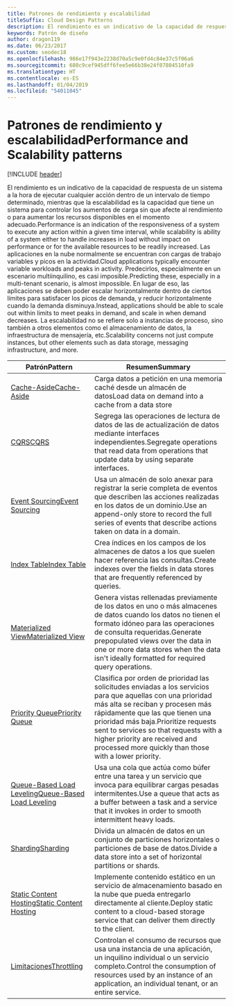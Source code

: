 ```yaml
---
title: Patrones de rendimiento y escalabilidad
titleSuffix: Cloud Design Patterns
description: El rendimiento es un indicativo de la capacidad de respuesta de un sistema a la hora de ejecutar cualquier acción dentro de un intervalo de tiempo determinado, mientras que la escalabilidad es la capacidad que tiene un sistema para controlar los aumentos de carga sin que afecte al rendimiento o para aumentar los recursos disponibles en el momento adecuado. Las aplicaciones en la nube normalmente se encuentran con cargas de trabajo variables y picos en la actividad. Predecirlos, especialmente en un escenario multiinquilino, es casi imposible. En lugar de eso, las aplicaciones se deben poder escalar horizontalmente dentro de ciertos límites para satisfacer los picos de demanda, y reducir horizontalmente cuando la demanda disminuya. La escalabilidad no se refiere solo a instancias de proceso, sino también a otros elementos como el almacenamiento de datos, la infraestructura de mensajería, etc.
keywords: Patrón de diseño
author: dragon119
ms.date: 06/23/2017
ms.custom: seodec18
ms.openlocfilehash: 986e17f943e2238d70a5c9e0fd4c84e37c5f06a6
ms.sourcegitcommit: 680c9cef945dff6fee5e66b38e24f07804510fa9
ms.translationtype: HT
ms.contentlocale: es-ES
ms.lasthandoff: 01/04/2019
ms.locfileid: "54011045"
---
```

# <a name="performance-and-scalability-patterns"></a><span data-ttu-id="e6ec6-108">Patrones de rendimiento y escalabilidad</span><span class="sxs-lookup"><span data-stu-id="e6ec6-108">Performance and Scalability patterns</span></span>

[!INCLUDE [header](../../_includes/header.md)]

<span data-ttu-id="e6ec6-109">El rendimiento es un indicativo de la capacidad de respuesta de un sistema a la hora de ejecutar cualquier acción dentro de un intervalo de tiempo determinado, mientras que la escalabilidad es la capacidad que tiene un sistema para controlar los aumentos de carga sin que afecte al rendimiento o para aumentar los recursos disponibles en el momento adecuado.</span><span class="sxs-lookup"><span data-stu-id="e6ec6-109">Performance is an indication of the responsiveness of a system to execute any action within a given time interval, while scalability is ability of a system either to handle increases in load without impact on performance or for the available resources to be readily increased.</span></span> <span data-ttu-id="e6ec6-110">Las aplicaciones en la nube normalmente se encuentran con cargas de trabajo variables y picos en la actividad.</span><span class="sxs-lookup"><span data-stu-id="e6ec6-110">Cloud applications typically encounter variable workloads and peaks in activity.</span></span> <span data-ttu-id="e6ec6-111">Predecirlos, especialmente en un escenario multiinquilino, es casi imposible.</span><span class="sxs-lookup"><span data-stu-id="e6ec6-111">Predicting these, especially in a multi-tenant scenario, is almost impossible.</span></span> <span data-ttu-id="e6ec6-112">En lugar de eso, las aplicaciones se deben poder escalar horizontalmente dentro de ciertos límites para satisfacer los picos de demanda, y reducir horizontalmente cuando la demanda disminuya.</span><span class="sxs-lookup"><span data-stu-id="e6ec6-112">Instead, applications should be able to scale out within limits to meet peaks in demand, and scale in when demand decreases.</span></span> <span data-ttu-id="e6ec6-113">La escalabilidad no se refiere solo a instancias de proceso, sino también a otros elementos como el almacenamiento de datos, la infraestructura de mensajería, etc.</span><span class="sxs-lookup"><span data-stu-id="e6ec6-113">Scalability concerns not just compute instances, but other elements such as data storage, messaging infrastructure, and more.</span></span>

|                           <span data-ttu-id="e6ec6-114">Patrón</span><span class="sxs-lookup"><span data-stu-id="e6ec6-114">Pattern</span></span>                            |                                                                        <span data-ttu-id="e6ec6-115">Resumen</span><span class="sxs-lookup"><span data-stu-id="e6ec6-115">Summary</span></span>                                                                         |
|--------------------------------------------------------------|--------------------------------------------------------------------------------------------------------------------------------------------------------|
|               [<span data-ttu-id="e6ec6-116">Cache-Aside</span><span class="sxs-lookup"><span data-stu-id="e6ec6-116">Cache-Aside</span></span>](../cache-aside.md)               |                                                   <span data-ttu-id="e6ec6-117">Carga datos a petición en una memoria caché desde un almacén de datos</span><span class="sxs-lookup"><span data-stu-id="e6ec6-117">Load data on demand into a cache from a data store</span></span>                                                   |
|                      [<span data-ttu-id="e6ec6-118">CQRS</span><span class="sxs-lookup"><span data-stu-id="e6ec6-118">CQRS</span></span>](../cqrs.md)                      |                           <span data-ttu-id="e6ec6-119">Segrega las operaciones de lectura de datos de las de actualización de datos mediante interfaces independientes.</span><span class="sxs-lookup"><span data-stu-id="e6ec6-119">Segregate operations that read data from operations that update data by using separate interfaces.</span></span>                           |
|            [<span data-ttu-id="e6ec6-120">Event Sourcing</span><span class="sxs-lookup"><span data-stu-id="e6ec6-120">Event Sourcing</span></span>](../event-sourcing.md)            |                     <span data-ttu-id="e6ec6-121">Usa un almacén de solo anexar para registrar la serie completa de eventos que describen las acciones realizadas en los datos de un dominio.</span><span class="sxs-lookup"><span data-stu-id="e6ec6-121">Use an append-only store to record the full series of events that describe actions taken on data in a domain.</span></span>                      |
|               [<span data-ttu-id="e6ec6-122">Index Table</span><span class="sxs-lookup"><span data-stu-id="e6ec6-122">Index Table</span></span>](../index-table.md)               |                                <span data-ttu-id="e6ec6-123">Crea índices en los campos de los almacenes de datos a los que suelen hacer referencia las consultas.</span><span class="sxs-lookup"><span data-stu-id="e6ec6-123">Create indexes over the fields in data stores that are frequently referenced by queries.</span></span>                                |
|         [<span data-ttu-id="e6ec6-124">Materialized View</span><span class="sxs-lookup"><span data-stu-id="e6ec6-124">Materialized View</span></span>](../materialized-view.md)         |       <span data-ttu-id="e6ec6-125">Genera vistas rellenadas previamente de los datos en uno o más almacenes de datos cuando los datos no tienen el formato idóneo para las operaciones de consulta requeridas.</span><span class="sxs-lookup"><span data-stu-id="e6ec6-125">Generate prepopulated views over the data in one or more data stores when the data isn't ideally formatted for required query operations.</span></span>        |
|            [<span data-ttu-id="e6ec6-126">Priority Queue</span><span class="sxs-lookup"><span data-stu-id="e6ec6-126">Priority Queue</span></span>](../priority-queue.md)            | <span data-ttu-id="e6ec6-127">Clasifica por orden de prioridad las solicitudes enviadas a los servicios para que aquellas con una prioridad más alta se reciban y procesen más rápidamente que las que tienen una prioridad más baja.</span><span class="sxs-lookup"><span data-stu-id="e6ec6-127">Prioritize requests sent to services so that requests with a higher priority are received and processed more quickly than those with a lower priority.</span></span> |
| [<span data-ttu-id="e6ec6-128">Queue-Based Load Leveling</span><span class="sxs-lookup"><span data-stu-id="e6ec6-128">Queue-Based Load Leveling</span></span>](../queue-based-load-leveling.md) |              <span data-ttu-id="e6ec6-129">Usa una cola que actúa como búfer entre una tarea y un servicio que invoca para equilibrar cargas pesadas intermitentes.</span><span class="sxs-lookup"><span data-stu-id="e6ec6-129">Use a queue that acts as a buffer between a task and a service that it invokes in order to smooth intermittent heavy loads.</span></span>               |
|                  [<span data-ttu-id="e6ec6-130">Sharding</span><span class="sxs-lookup"><span data-stu-id="e6ec6-130">Sharding</span></span>](../sharding.md)                  |                                           <span data-ttu-id="e6ec6-131">Divida un almacén de datos en un conjunto de particiones horizontales o particiones de base de datos.</span><span class="sxs-lookup"><span data-stu-id="e6ec6-131">Divide a data store into a set of horizontal partitions or shards.</span></span>                                           |
|    [<span data-ttu-id="e6ec6-132">Static Content Hosting</span><span class="sxs-lookup"><span data-stu-id="e6ec6-132">Static Content Hosting</span></span>](../static-content-hosting.md)    |                          <span data-ttu-id="e6ec6-133">Implemente contenido estático en un servicio de almacenamiento basado en la nube que pueda entregarlo directamente al cliente.</span><span class="sxs-lookup"><span data-stu-id="e6ec6-133">Deploy static content to a cloud-based storage service that can deliver them directly to the client.</span></span>                          |
|                [<span data-ttu-id="e6ec6-134">Limitaciones</span><span class="sxs-lookup"><span data-stu-id="e6ec6-134">Throttling</span></span>](../throttling.md)                |                <span data-ttu-id="e6ec6-135">Controlan el consumo de recursos que usa una instancia de una aplicación, un inquilino individual o un servicio completo.</span><span class="sxs-lookup"><span data-stu-id="e6ec6-135">Control the consumption of resources used by an instance of an application, an individual tenant, or an entire service.</span></span>                 |
